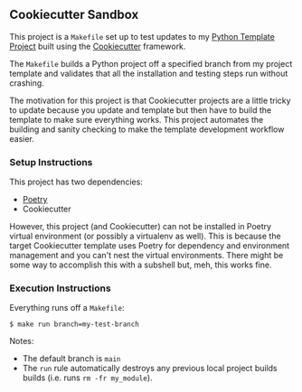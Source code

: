 ## Cookiecutter Sandbox

This project is a `Makefile` set up to test updates to my [Python Template Project](https://github.com/acviana/python-project-template) built using the [Cookiecutter](https://cookiecutter.readthedocs.io/en/stable/) framework. 

The `Makefile` builds a Python project off a specified branch from my project template and validates that all the installation and testing steps run without crashing.

The motivation for this project is that Cookiecutter projects are a little tricky to update because you update and template but then have to build the template to make sure everything works.
This project automates the building and sanity checking to make the template development workflow easier.

### Setup Instructions

This project has two dependencies:

 - [Poetry](https://python-poetry.org/)
 - Cookiecutter

However, this project (and Cookiecutter) can not be installed in Poetry virtual environment (or possibly a virtualenv as well).
This is because the target Cookiecutter template uses Poetry for dependency and environment management and you can't nest the virtual environments.
There might be some way to accomplish this with a subshell but, meh, this works fine.

### Execution Instructions

Everything runs off a `Makefile`:

```console
$ make run branch=my-test-branch
```

Notes:
 - The default branch is `main`
 - The `run` rule automatically destroys any previous local project builds builds (i.e. runs `rm -fr my_module`).